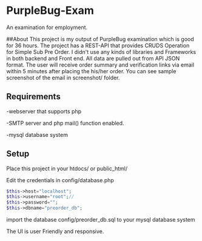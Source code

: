 # PurpleBug-Exam
An examination for employment.

##About 
This project is my output of PurpleBug examination which is good for 36 hours.
The project has a REST-API that provides CRUDS Operation for Simple Sub Pre Order.
I didn't use any kinds of libraries and Frameworks in both backend and Front end.
All data are pulled out from API JSON format.
The user will receive order summary and verification links via email within 5 minutes after placing the his/her order. You can see sample screenshot of the email in  screenshot/ folder.

## Requirements 
-webserver that supports php

-SMTP server and php mail() function enabled.

-mysql database system
  
## Setup
Place this project in your htdocs/ or public_html/

Edit the credentials in config/database.php
```php
$this->host="localhost";
$this->username="root";//
$this->password="";
$this->dbname="preorder_db";
```
import the database config/preorder_db.sql to your mysql database system

The UI is user Friendly and responsive.

